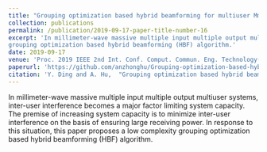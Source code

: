 ```yaml
---
title: "Grouping optimization based hybrid beamforming for multiuser MmWave massive MIMO systems"
collection: publications
permalink: /publication/2019-09-17-paper-title-number-16
excerpt: 'In millimeter-wave massive multiple input multiple output multiuser systems, inter-user interference becomes a major factor limiting system capacity. The premise of increasing system capacity is to minimize inter-user interference on the basis of ensuring large receiving power. In response to this situation, this paper proposes a low complexity
grouping optimization based hybrid beamforming (HBF) algorithm.'
date: 2019-09-17
venue: 'Proc. 2019 IEEE 2nd Int. Conf. Comput. Commun. Eng. Technology(CCET)'
paperurl: 'https://github.com/anzhonghu/Grouping-optimization-based-hybrid-beamforming-for-multiuser-MmWave-massive-MIMO-systems'
citation: 'Y. Ding and A. Hu,  "Grouping optimization based hybrid beamforming for multiuser MmWave massive MIMO systems," in <i>Proc. 2019 IEEE 2nd Int. Conf. Comput. Commun. Eng. Technology(CCET)</i>, Beijing, China, pp. 1-5, Sep. 2019.'
---
```

In millimeter-wave massive multiple input multiple output multiuser systems, inter-user interference becomes a major factor limiting system capacity. The premise of increasing system capacity is to minimize inter-user interference on the basis of ensuring large receiving power. In response to this situation, this paper proposes a low complexity
grouping optimization based hybrid beamforming (HBF) algorithm.
